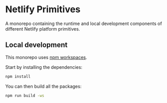 # Netlify Primitives

A monorepo containing the runtime and local development components of different Netlify platform primitives.

## Local development

This monorepo uses [npm workspaces](https://docs.npmjs.com/cli/v7/using-npm/workspaces/).

Start by installing the dependencies:

```sh
npm install
```

You can then build all the packages:

```sh
npm run build -ws
```
